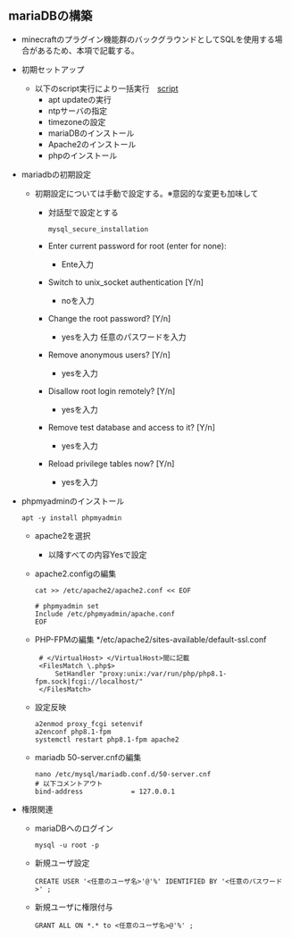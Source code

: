 ## mariaDBの構築
* minecraftのプラグイン機能群のバックグラウンドとしてSQLを使用する場合があるため、本項で記載する。
* 初期セットアップ
  * 以下のscript実行により一括実行　[script](https://github.com/maron-gt123/k8s-setup-for-proxmox/blob/main/minecraft/sql/setup.sh)
      * apt updateの実行
      * ntpサーバの指定
      * timezoneの設定
      * mariaDBのインストール
      * Apache2のインストール
      * phpのインストール
* mariadbの初期設定
  * 初期設定については手動で設定する。※意図的な変更も加味して
    * 対話型で設定とする
    
          mysql_secure_installation
    * Enter current password for root (enter for none):
      * Ente入力
    * Switch to unix_socket authentication [Y/n]
      * noを入力
    * Change the root password? [Y/n]
      * yesを入力 任意のパスワードを入力
    * Remove anonymous users? [Y/n]
      * yesを入力
    * Disallow root login remotely? [Y/n]
      * yesを入力
    * Remove test database and access to it? [Y/n]
      * yesを入力
    * Reload privilege tables now? [Y/n]
      * yesを入力
* phpmyadminのインストール
  
      apt -y install phpmyadmin
  * apache2を選択
    * 以降すべての内容Yesで設定 
  * apache2.configの編集
  
        cat >> /etc/apache2/apache2.conf << EOF
        
        # phpmyadmin set
        Include /etc/phpmyadmin/apache.conf
        EOF
        
  * PHP-FPMの編集
    */etc/apache2/sites-available/default-ssl.conf 
  
         # </VirtualHost> </VirtualHost>間に記載
         <FilesMatch \.php$>
             SetHandler "proxy:unix:/var/run/php/php8.1-fpm.sock|fcgi://localhost/"
         </FilesMatch>
  * 設定反映
 
        a2enmod proxy_fcgi setenvif
        a2enconf php8.1-fpm
        systemctl restart php8.1-fpm apache2
  * mariadb 50-server.cnfの編集
  
        nano /etc/mysql/mariadb.conf.d/50-server.cnf
        # 以下コメントアウト
        bind-address            = 127.0.0.1
* 権限関連
  * mariaDBへのログイン
  
        mysql -u root -p
  * 新規ユーザ設定

        CREATE USER '<任意のユーザ名>'@'%' IDENTIFIED BY '<任意のパスワード>' ;
  * 新規ユーザに権限付与
  
        GRANT ALL ON *.* to <任意のユーザ名>@'%' ;


